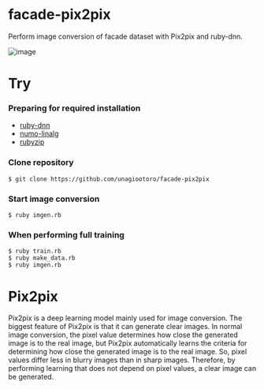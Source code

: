 # facade-pix2pix
Perform image conversion of facade dataset with Pix2pix and ruby-dnn.

![image](https://user-images.githubusercontent.com/5798442/75152329-1df5cb00-574c-11ea-8620-f823d6a32fb9.png)

# Try
### Preparing for required installation
* [ruby-dnn](https://github.com/unagiootoro/ruby-dnn)
* [numo-linalg](https://github.com/ruby-numo/numo-linalg)
* [rubyzip](https://github.com/rubyzip/rubyzip)

### Clone repository
```
$ git clone https://github.com/unagiootoro/facade-pix2pix
```

### Start image conversion
```
$ ruby imgen.rb
```

### When performing full training
```
$ ruby train.rb
$ ruby make_data.rb
$ ruby imgen.rb
```

# Pix2pix
Pix2pix is a deep learning model mainly used for image conversion.
The biggest feature of Pix2pix is that it can generate clear images.
In normal image conversion, the pixel value determines how close the generated image is to the real image,
but Pix2pix automatically learns the criteria for determining how close the generated image is to the real image.
So, pixel values differ less in blurry images than in sharp images.
Therefore, by performing learning that does not depend on pixel values, a clear image can be generated.
